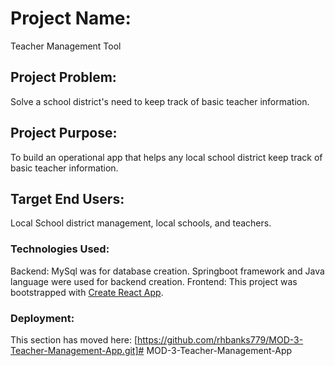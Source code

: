 # Project Name:
Teacher Management Tool

## Project Problem:
Solve a school district's need to keep track of basic teacher information.

## Project Purpose:
To build an operational app that helps any local school district keep track of basic teacher information.

## Target End Users:
Local School district management, local schools, and teachers.

### Technologies Used:

Backend: MySql was for database creation. Springboot framework and Java language were used for backend creation.
Frontend: This project was bootstrapped with [Create React App](https://github.com/facebook/create-react-app).

### Deployment:

This section has moved here: [https://github.com/rhbanks779/MOD-3-Teacher-Management-App.git]#   M O D - 3 - T e a c h e r - M a n a g e m e n t - A p p 
 
 